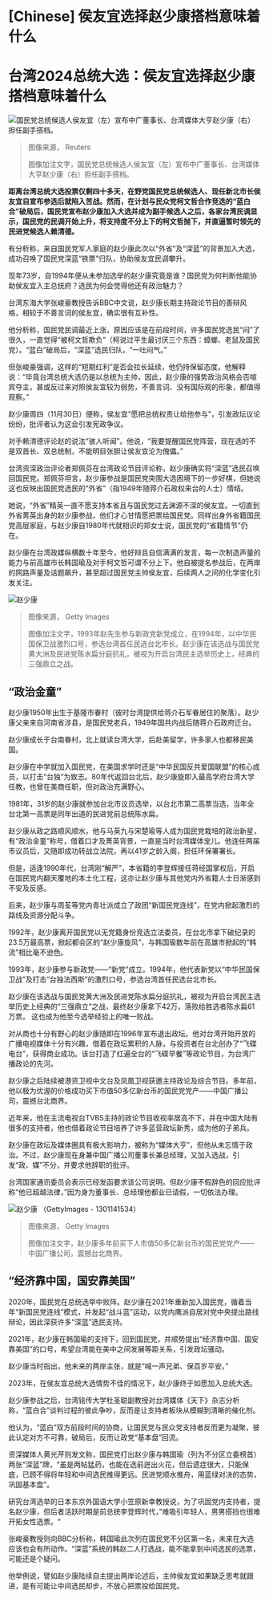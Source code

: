 # [Chinese] 侯友宜选择赵少康搭档意味着什么

#  台湾2024总统大选：侯友宜选择赵少康搭档意味着什么


![国民党总统候选人侯友宜（左）宣布中广董事长、台湾媒体大亨赵少康（右）担任副手搭档。](_131894966_houyuih_chao_reuters.jpg)

> 图像来源，  Reuters
>
> 图像加注文字，国民党总统候选人侯友宜（左）宣布中广董事长、台湾媒体大亨赵少康（右）担任副手搭档。

**距离台湾总统大选投票仅剩四十多天，在野党国民党总统候选人、现任新北市长侯友宜自宣布参选后就陷入苦战。然而，在计划与民众党柯文哲合作竞选的“蓝白合”破局后，国民党宣布赵少康加入大选并成为副手候选人之后，各家台湾民调显示，国民党的民调开始上升，将支持度不分上下的柯文哲抛下，并直逼暂时领先的民进党候选人赖清德。**

有分析称，来自国民党军人家庭的赵少康此次以“外省”及“深蓝”的背景加入大选，成功召唤了国民党深蓝“铁票”归队，协助侯友宜民调攀升。

现年73岁，自1994年便从未参加选举的赵少康究竟是谁？国民党为何判断他能协助侯友宜入主总统府？选民为何会觉得他还有政治魅力？

台湾东海大学张峻豪教授告诉BBC中文说，赵少康长期主持政论节目的善辩风格，相较于不善言词的侯友宜，确实很有互补性。

他分析称，国民党民调最近上涨，原因应该是在前段时间，许多国民党选民“闷”了很久，一直觉得“被柯文哲欺负”（柯说过平生最讨厌三个东西：蟑螂、老鼠及国民党）。“蓝白”破局后，“深蓝”选民归队，“一吐闷气。”


但张峻豪强调，这样的“短期红利”是否会拉长延续，他仍持保留态度。他解释说：“毕竟台湾总统大选仍是以总统为主帅，因此，赵少康的强势政治风格会否喧宾夺主，甚或反过来对照侯友宜较为弱势，不善言词、没有国际观的形象，都值得观察。”

赵少康周四（11月30日）便称，侯友宜“愿把总统权责让给他参与”，引发政坛议论纷纷，批评者认为这会引发宪政争议。

对手赖清德评论赵的说法“骇人听闻”。他说，“我要提醒国民党阵营，现在选的不是双首长、双总统制，不能明目张胆让侯友宜沦为傀儡。”

台湾资深政治评论者郑佩芬在台湾政论节目评论称，赵少康确实将“深蓝”选民召唤回国民党。郑佩芬坦言，赵少康参战是国民党突围大选困境下的一步好棋，但她说这也反映出国民党选民的“外省”（指1949年随蒋介石政权来台的人士）情结。

她说，“外省”精英一直不愿支持本省且与国民党过去渊源不深的侯友宜。一切直到外省菁英出身的赵少康参战，他们才心甘情愿把票给国民党。同样出身外省籍国民党高层家庭，与赵少康自1980年代就相识的郑女士说，国民党的“省籍情节”仍在。

赵少康在台湾政媒纵横数十年至今，他好辩且自信满满的发言，每一次制造声量的能力与前高雄市长韩国瑜及对手柯文哲可谓不分上下。他自被提名参战后，在两岸的网路声量及话题飙升，甚至超过国民党主帅侯友宜，后续两人之间的化学变化引发关注。

![赵少康](_131894969_gettyimages-51967224-1.jpg)

> 图像来源，  Getty Images
>
> 图像加注文字，1993年赵先生参与新政党新党成立，在1994年，以中华民国保卫战激烈口号，参选台湾首任民选台北市长。赵少康在该选战与国民党黄大洲及民进党陈水扁分庭抗礼，被视为开启台湾民主选举历史上，经典的三强鼎立之战。

##  “政治金童”

赵少康1950年出生于基隆市眷村（彼时台湾提供给蒋介石军眷居住的聚落）。赵少康父亲来自河南省涉县，是国民党老兵，1949年国共内战后随蒋介石政府迁台。

赵少康成长于台南眷村，北上就读台湾大学，后赴美留学，许多家人也都移民美国。

赵少康在中学就加入国民党，在美国求学时还是“中华民国反共爱国联盟”的核心成员，以打击“台独”为致志。80年代返回台北后，赵少康旋即入最高学府台湾大学任教，也曾在美商任职，但对政治充满野心。

1981年，31岁的赵少康就参加台北市议员选举，以台北市第二高票当选，当年全台北第一高票是同年出道的民进党前总统陈水扁。

赵少康从政之路顺风顺水，他与马英九与宋楚瑜等人成为国民党栽培的政治新星，有“政治金童”称号，借着口才及菁英背景，一直是当时台湾媒体宠儿。他连任两届市议员后，又随即成功转战立法院，再以41岁之龄入阁，担任环保署署长。

但是，适逢1990年代，台湾刚“解严”，本省籍的李登辉接任蒋经国掌权后，开启在国民党内翻天覆地的本土化工程，这亦让赵少康与其他党内外省籍人士日渐感到不安及反感。

后来，赵少康与周荃等党内青壮派成立了政团“新国民党连线”，在党内掀起激烈的路线及资源分配斗争。


1992年，赵少康离开国民党以无党籍身份竞选立法委员，在台北市拿下破纪录的23.5万最高票，掀起都会区的“赵少康旋风”，与韩国瑜数年前在高雄市掀起的“韩流”相比毫不逊色。

1993年，赵少康参与新政党——“新党”成立。1994年，他代表新党以“中华民国保卫战”及打击“台独法西斯”的激烈口号，参选台湾首任民选台北市长。

赵少康在该选战与国民党黄大洲及民进党陈水扁分庭抗礼，被视为开启台湾民主选举历史上经典的“三强鼎立”之战，最终赵少康拿下42万，落败给胜选者陈水扁61万票。 这也成为他至今选举经验上的唯一败战。

对从商也十分有野心的赵少康随即在1996年宣布退出政坛。他对台湾开始开放的广播电视媒体十分有兴趣，借着在政坛累积的人脉，与投资者在台北创办了“飞碟电台”，获得商业成功。该台打造了红遍全台的“飞碟早餐”等政论节目，为台湾广播政论的先河。

赵少康之后陆续被港资卫视中文台及凤凰卫视获邀主持政论及综合节目。多年前，他以极为优渥的价格成功买下市值50多亿新台币的国民党党产——中国广播公司，震撼台北商界。

近年来，他在主流电视台TVBS主持的政论节目收视率居高不下，并在中国大陆有很多的支持者，他也借着政论节目培养了许多蓝营政坛新秀，成为他的子弟兵。

赵少康在政坛及媒体圈具有极大影响力，被称为“媒体大亨”，但他从未忘情于政治。不过，赵少康现在身兼中国广播公司董事长兼总经理，又加入选战，引发“政、媒”不分，并要求他辞职的批评。

台湾国家通讯委员会表示已经发函要求该公司说明。但赵少康不假辞色的回应批评称“他已超越法律，”因为身为董事长、总经理他都业已请假，一切依法办理。

![赵少康 （GettyImages - 1301141534）](_116912871_gettyimages-1301141534.jpg)

> 图像来源，  Getty Images
>
> 图像加注文字，赵少康多年前买下人市值50多亿新台币的国民党党产——中国广播公司，震撼台北商界。

##  “经济靠中国，国安靠美国”

2020年，国民党在总统选举中败阵。赵少康在2021年重新加入国民党，循着当年“新国民党连线”模式，并发起“战斗蓝”运动，以党内鹰派自居对党中央提出路线辩论，因此深获许多“深蓝”选民支持。

2021年，赵少康在韩国瑜的支持下，回到国民党，并顺势提出“经济靠中国、国安靠美国”的口号，希望台湾能在美中之间发展等距关系，引发政坛骚动。

赵少康当时指出，他未来的两岸主张，就是“喊一声兄弟、保百岁平安。”

2023年，在侯友宜总统大选情势不佳的情况下，赵少康终于如愿加入总统大选。

赵少康参战之后，台湾铭传大学杜圣聪副教授对台湾媒体《天下》杂志分析称，“蓝白合”谈判过程的彼此争吵，反而是让支持者板块从模糊到清晰的催化剂。

他认为，“蓝白”双方前段时间的协商，让国民党与民众党支持者反而更为凝聚，彼此认定对方不可靠，破局后，反而让政党“基本盘”回流。


资深媒体人黄光芹则发文称，国民党打出赵少康与韩国瑜（列为不分区立委榜首）两张“深蓝”牌，“虽是两帖猛药，也能在选前迸出火花，但后遗症很大，只能保底，已顾不得将年轻和中间选民推得更远。民进党顺水推舟，用蓝绿对决的态势，巩固基本盘”。

研究台湾选举的日本东京外国语大学小笠原新幸教授说，为了巩固党内支持者，提名赵少康，但后者活跃时期是前总统李登辉时代，”难吸引年轻人，男男搭挡也很难开拓女性选票。“

张峻豪教授则向BBC分析称，韩国瑜此次列在国民党不分区第一名，未来在大选应该也会有所动作。“深蓝”系统的韩赵二人打选战，能不能拿到中间选民的选票，可能还是个疑问。

他举例说，譬如赵少康陆续自主提出两岸论述后，主帅侯友宜如果缺乏思考就跟进，是有可能让中间选民却步，不放心把票投给国民党。


